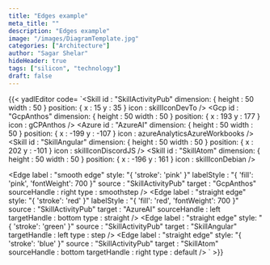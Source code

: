 ```yaml
---
title: "Edges example"
meta_title: ""
description: "Edges example"
image: "/images/DiagramTemplate.jpg"
categories: ["Architecture"]
author: "Sagar Shelar"
hideHeader: true
tags: ["silicon", "technology"]
draft: false
---
```



{{< yadlEditor code=
`<Skill
      id : "SkillActivityPub"
      dimension: { height : 50 width : 50 }
      position: { x : 15 y : 35 }
      icon : skillIconDevTo
/>
<Gcp
      id : "GcpAnthos"
      dimension: { height : 50 width : 50 }
      position: { x : 193 y : 177 }
      icon : gCPAnthos
/>
<Azure
      id : "AzureAI"
      dimension: { height : 50 width : 50 }
      position: { x : -199 y : -107 }
      icon : azureAnalyticsAzureWorkbooks
/>
<Skill
      id : "SkillAngular"
      dimension: { height : 50 width : 50 }
      position: { x : 202 y : -101 }
      icon : skillIconDiscordJS
/>
<Skill
      id : "SkillAtom"
      dimension: { height : 50 width : 50 }
      position: { x : -196 y : 161 }
      icon : skillIconDebian
/>

<Edge
      label : "smooth edge"
      style: "{ 'stroke': 'pink' }"
      labelStyle : "{ 'fill': 'pink', 'fontWeight': 700 }"
      source : "SkillActivityPub"
      target : "GcpAnthos"
      sourceHandle : right
      type : smoothstep
/>
<Edge
      label : "straight edge"
      style: "{ 'stroke': 'red' }"
      labelStyle : "{ 'fill': 'red', 'fontWeight': 700 }"
      source : "SkillActivityPub"
      target : "AzureAI"
      sourceHandle : left
      targetHandle : bottom
      type : straight
/>
<Edge
      label : "straight edge"
      style: "{ 'stroke': 'green' }"
      source : "SkillActivityPub"
      target : "SkillAngular"
      targetHandle : left
      type : step
/>
<Edge
      label : "straight edge"
      style: "{ 'stroke': 'blue' }"
      source : "SkillActivityPub"
      target : "SkillAtom"
      sourceHandle : bottom
      targetHandle : right
      type : default
/>
` >}}